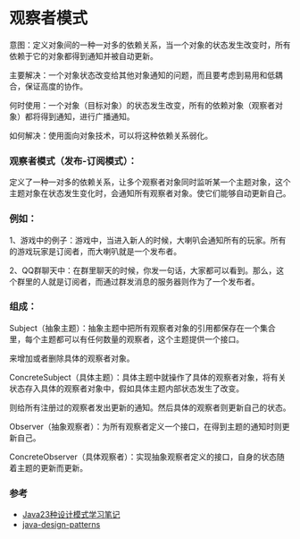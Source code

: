 # 观察者模式

意图：定义对象间的一种一对多的依赖关系，当一个对象的状态发生改变时，所有依赖于它的对象都得到通知并被自动更新。

主要解决：一个对象状态改变给其他对象通知的问题，而且要考虑到易用和低耦合，保证高度的协作。

何时使用：一个对象（目标对象）的状态发生改变，所有的依赖对象（观察者对象）都将得到通知，进行广播通知。

如何解决：使用面向对象技术，可以将这种依赖关系弱化。

### 观察者模式（发布-订阅模式）：

定义了一种一对多的依赖关系，让多个观察者对象同时监听某一个主题对象，这个主题对象在状态发生变化时，会通知所有观察者对象。使它们能够自动更新自己。

### 例如：

1、游戏中的例子：游戏中，当进入新人的时候，大喇叭会通知所有的玩家。所有的游戏玩家是订阅者，而大喇叭就是一个发布者。

2、QQ群聊天中：在群里聊天的时候，你发一句话，大家都可以看到。那么，这个群里的人就是订阅者，而通过群发消息的服务器则作为了一个发布者。

### 组成：

Subject（抽象主题）：抽象主题中把所有观察者对象的引用都保存在一个集合里，每个主题都可以有任何数量的观察者，这个主题提供一个接口。

来增加或者删除具体的观察者对象。

ConcreteSubject（具体主题）：具体主题中就操作了具体的观察者对象，将有关状态存入具体的观察者对象中，假如具体主题内部状态发生了改变。

则给所有注册过的观察者发出更新的通知。然后具体的观察者则更新自己的状态。

Observer（抽象观察者）：为所有观察者定义一个接口，在得到主题的通知时则更新自己。

ConcreteObserver（具体观察者）：实现抽象观察者定义的接口，自身的状态随着主题的更新而更新。

### 参考

* [Java23种设计模式学习笔记](http://www.cnblogs.com/meet/p/5116504.html)
* [java-design-patterns](https://github.com/iluwatar/java-design-patterns)



